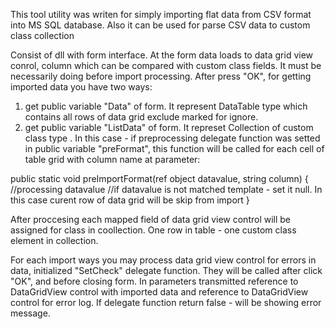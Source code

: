 This tool utility was writen for simply importing flat data from CSV format into MS SQL database.
Also it can be used for parse CSV data to custom class collection



Consist of dll with form interface.
At the form data loads to data grid view conrol, column which can be compared with custom class fields. It must be necessarily doing before import processing.
After press "OK", for getting imported data you have two ways:
1. get public variable "Data" of form. It represent DataTable type which contains all rows of data grid exclude marked for ignore.
2. get public variable "ListData<T>" of form. It represet Collection of custom class type <T>. In this case - if preprocessing delegate function was setted in public variable "preFormat", this function will be called for each cell of table grid with column name at parameter:

public static void preImportFormat(ref object datavalue, string column)
{
//processing datavalue
//if datavalue is not matched template - set it null. In this case curent row of data grid will be skip from import
}

After proccesing each mapped field of data grid view control will be assigned for class in coollection. One row in table - one custom class element in collection.

For each import ways you may process data grid view control for errors in data, initialized "SetCheck" delegate function. They will be called after click "OK", and before closing form. In parameters transmitted reference to DataGridView control with imported data and reference to DataGridView control for error log. If delegate function return false - will be showing error message.